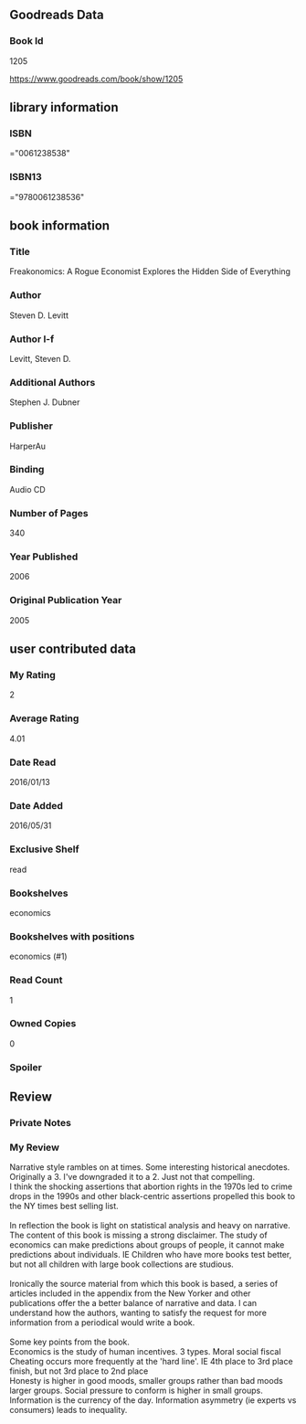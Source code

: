 <!-- This template shows how to bulk convert all columns of data into one markdown file -->
<!-- caveat: KeyError if there's a mismatch. Empty values output nothing -->

## Goodreads Data

### Book Id 

1205

https://www.goodreads.com/book/show/1205

## library information

### ISBN 
="0061238538"

### ISBN13 
="9780061238536"

## book information

### Title
Freakonomics: A Rogue Economist Explores the Hidden Side of Everything

### Author 
Steven D. Levitt

### Author l-f 
Levitt, Steven D.

### Additional Authors
Stephen J. Dubner

### Publisher 
HarperAu

### Binding
Audio CD

### Number of Pages
340

### Year Published
2006

### Original Publication Year 
2005

## user contributed data

### My Rating
2

### Average Rating
4.01

### Date Read
2016/01/13

### Date Added
2016/05/31

### Exclusive Shelf
read

### Bookshelves
economics

### Bookshelves with positions
economics (#1)

### Read Count
1

### Owned Copies
0

### Spoiler 


## Review

### Private Notes


### My Review
Narrative style rambles on at times. Some interesting historical anecdotes. Originally a 3. I've downgraded it to a 2. Just not that compelling.<br/>I think the shocking assertions that abortion rights in the 1970s led to crime drops in the 1990s and other black-centric assertions propelled this book to the NY times best selling list.<br/><br/>In reflection the book is light on statistical analysis and heavy on narrative. The content of this book is missing a strong disclaimer. The study of economics can make predictions about groups of people, it cannot make predictions about individuals. IE Children who have more books test better, but not all children with large book collections are studious.<br/><br/>Ironically the source material from which this book is based, a series of articles included in the appendix from the New Yorker and other publications offer the a better balance of narrative and data. I can understand how the authors, wanting to satisfy the request for more information from a periodical would write a book.<br/><br/>Some key points from the book.<br/>Economics is the study of human incentives. 3 types. Moral social fiscal<br/>Cheating occurs more frequently at the 'hard line'. IE 4th place to 3rd place finish, but not 3rd place to 2nd place<br/>Honesty is higher in good moods, smaller groups rather than bad moods larger groups. Social pressure to conform is higher in small groups.<br/>Information is the currency of the day. Information asymmetry (ie experts vs consumers) leads to inequality.